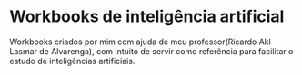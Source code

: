 # Workbooks de inteligência artificial

Workbooks criados por mim com ajuda de meu professor(Ricardo Akl Lasmar de Alvarenga), com intuito de servir como referência para facilitar o estudo de inteligências artificiais.
